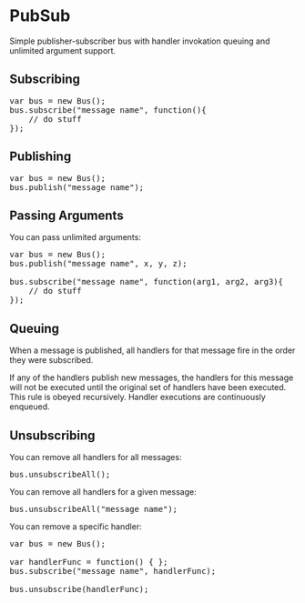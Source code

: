 # PubSub

Simple publisher-subscriber bus with handler invokation queuing and unlimited argument support.

## Subscribing

<pre>
var bus = new Bus();
bus.subscribe("message name", function(){
	// do stuff
});
</pre>


## Publishing

<pre>
var bus = new Bus();
bus.publish("message name");
</pre>


## Passing Arguments

You can pass unlimited arguments:

<pre>
var bus = new Bus();
bus.publish("message name", x, y, z);

bus.subscribe("message name", function(arg1, arg2, arg3){
	// do stuff
});
</pre>

## Queuing

When a message is published, all handlers for that message fire in the order they were subscribed.

If any of the handlers publish new messages, the handlers for this message will not be executed until the original set of handlers have been executed. This rule is obeyed recursively. Handler executions are continuously enqueued.

## Unsubscribing

You can remove all handlers for all messages:

<pre>
bus.unsubscribeAll();
</pre>

You can remove all handlers for a given message:

<pre>
bus.unsubscribeAll("message name");
</pre>

You can remove a specific handler:

<pre>
var bus = new Bus();

var handlerFunc = function() { };
bus.subscribe("message name", handlerFunc);

bus.unsubscribe(handlerFunc);
</pre>